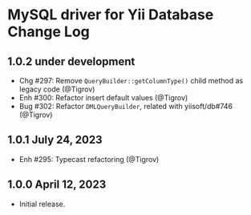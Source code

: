# MySQL driver for Yii Database Change Log

## 1.0.2 under development

- Chg #297: Remove `QueryBuilder::getColumnType()` child method as legacy code (@Tigrov)
- Enh #300: Refactor insert default values (@Tigrov)
- Bug #302: Refactor `DMLQueryBuilder`, related with yiisoft/db#746 (@Tigrov)

## 1.0.1 July 24, 2023

- Enh #295: Typecast refactoring (@Tigrov)

## 1.0.0 April 12, 2023

- Initial release.

